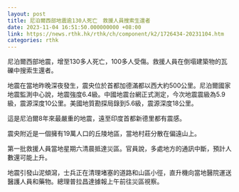 ```yaml
---
layout: post
title: 尼泊爾西部地震逾130人死亡　救援人員搜索生還者
date: 2023-11-04 16:51:50.000000000 +08:00
link: https://news.rthk.hk/rthk/ch/component/k2/1726434-20231104.htm
categories: rthk
---
```


尼泊爾西部地震，增至130多人死亡，100多人受傷。救援人員在倒塌建築物的瓦礫中搜索生還者。

地震在當地昨晚深夜發生，震央位於首都加德滿都以西大約500公里。尼泊爾國家地震監測中心說，地震強度6.4級。中國地震台網正式測定，今次地震震級為5.9級，震源深度10公里。美國地質勘探局錄到5.6級，震源深度18公里。

這是尼泊爾8年來最嚴重的地震，遠至印度首都新德里都有震感。

震央附近是一個擁有19萬人口的丘陵地區，當地村莊分散在偏遠山上。

第一批救援人員當地星期六清晨抵達災區。官員說，多處地方的通訊中斷，預計人數還可能上升。

地震引發山泥傾瀉，士兵正在清理堵塞的道路和山區小徑，直升機向當地醫院運送醫護人員和藥物。總理普拉昌達據報上午前往災區視察。
